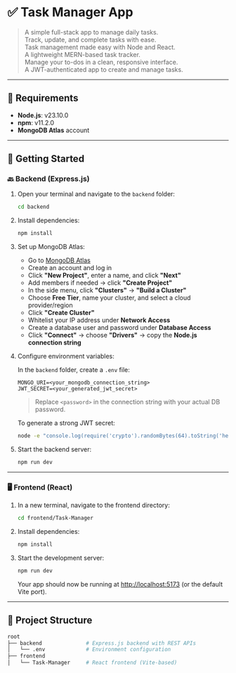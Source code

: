 # ✅ Task Manager App

> A simple full-stack app to manage daily tasks.  
> Track, update, and complete tasks with ease.  
> Task management made easy with Node and React.  
> A lightweight MERN-based task tracker.  
> Manage your to-dos in a clean, responsive interface.  
> A JWT-authenticated app to create and manage tasks.

---

## 🔧 Requirements

- **Node.js**: v23.10.0  
- **npm**: v11.2.0  
- **MongoDB Atlas** account  

---

## 🚀 Getting Started

### 🔙 Backend (Express.js)

1. Open your terminal and navigate to the `backend` folder:

   ```bash
   cd backend
   ```

2. Install dependencies:

   ```bash
   npm install
   ```

3. Set up MongoDB Atlas:

   - Go to [MongoDB Atlas](https://www.mongodb.com/cloud/atlas)
   - Create an account and log in
   - Click **"New Project"**, enter a name, and click **"Next"**
   - Add members if needed → click **"Create Project"**
   - In the side menu, click **"Clusters"** → **"Build a Cluster"**
   - Choose **Free Tier**, name your cluster, and select a cloud provider/region
   - Click **"Create Cluster"**
   - Whitelist your IP address under **Network Access**
   - Create a database user and password under **Database Access**
   - Click **"Connect"** → choose **"Drivers"** → copy the **Node.js connection string**

4. Configure environment variables:

   In the `backend` folder, create a `.env` file:

   ```env
   MONGO_URI=<your_mongodb_connection_string>
   JWT_SECRET=<your_generated_jwt_secret>
   ```

   > Replace `<password>` in the connection string with your actual DB password.

   To generate a strong JWT secret:

   ```bash
   node -e "console.log(require('crypto').randomBytes(64).toString('hex'))"
   ```

5. Start the backend server:

   ```bash
   npm run dev
   ```

---

### 🖥️ Frontend (React)

1. In a new terminal, navigate to the frontend directory:

   ```bash
   cd frontend/Task-Manager
   ```

2. Install dependencies:

   ```bash
   npm install
   ```

3. Start the development server:

   ```bash
   npm run dev
   ```

   Your app should now be running at [http://localhost:5173](http://localhost:5173) (or the default Vite port).

---

## 📁 Project Structure

```bash
root
├── backend              # Express.js backend with REST APIs
│   └── .env             # Environment configuration
├── frontend
│   └── Task-Manager     # React frontend (Vite-based)
```



